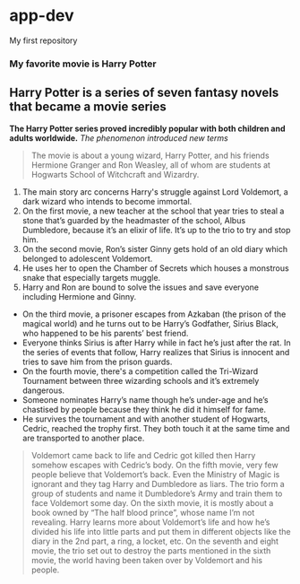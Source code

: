 # app-dev
My first repository

### My favorite movie is Harry Potter
## Harry Potter is a series of seven fantasy novels that became a movie series
**The Harry Potter series proved incredibly popular with both children and adults worldwide.**
*The phenomenon introduced new terms*
> The movie is about a young wizard, Harry Potter, and his friends Hermione Granger and Ron Weasley, all of whom are students at Hogwarts School of Witchcraft and Wizardry.
1. The main story arc concerns Harry's struggle against Lord Voldemort, a dark wizard who intends to become immortal.
2. On the first movie, a new teacher at the school that year tries to steal a stone that’s guarded by the headmaster of the school, Albus Dumbledore, because it’s an elixir of life. It’s up to the trio to try and stop him.
3. On the second movie, Ron’s sister Ginny gets hold of an old diary which belonged to adolescent Voldemort.
4. He uses her to open the Chamber of Secrets which houses a monstrous snake that especially targets muggle.
5. Harry and Ron are bound to solve the issues and save everyone including Hermione and Ginny.
- On the third movie, a prisoner escapes from Azkaban (the prison of the magical world) and he turns out to be Harry’s Godfather, Sirius Black, who happened to be his parents’ best friend.
- Everyone thinks Sirius is after Harry while in fact he’s just after the rat. In the series of events that follow, Harry realizes that Sirius is innocent and tries to save him from the prison guards.
- On the fourth movie, there's a competition called the Tri-Wizard Tournament between three wizarding schools and it’s extremely dangerous.
- Someone nominates Harry’s name though he’s under-age and he’s chastised by people because they think he did it himself for fame.
- He survives the tournament and with another student of Hogwarts, Cedric, reached the trophy first. They both touch it at the same time and are transported to another place.
> Voldemort came back to life and Cedric got killed then Harry somehow escapes with Cedric’s body.
> On the fifth movie, very few people believe that Voldemort’s back. Even the Ministry of Magic is ignorant and they tag Harry and Dumbledore as liars. The trio form a group of students and name it Dumbledore’s Army and train them to face Voldemort some day.
> On the sixth movie, it is mostly about a book owned by “The half blood prince”, whose name I’m not revealing. Harry learns more about Voldemort’s life and how he’s divided his life into little parts and put them in different objects like the diary in the 2nd part, a ring, a locket, etc.
> On the seventh and eight movie, the trio set out to destroy the parts mentioned in the sixth movie, the world having been taken over by Voldemort and his people.
